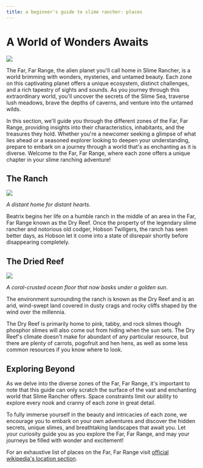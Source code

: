 ```yaml
---
title: a beginner's guide to slime rancher: places
---
```


# A World of Wonders Awaits

![](https://static.wikia.nocookie.net/slimerancher/images/9/94/FarFarRangePlanetCredits.png/revision/latest?cb=20170813221012)

The Far, Far Range, the alien planet you'll call home in Slime Rancher, is a world brimming with wonders, mysteries, and untamed beauty. Each zone on this captivating planet offers a unique ecosystem, distinct challenges, and a rich tapestry of sights and sounds. As you journey through this extraordinary world, you'll uncover the secrets of the Slime Sea, traverse lush meadows, brave the depths of caverns, and venture into the untamed wilds.

In this section, we'll guide you through the different zones of the Far, Far Range, providing insights into their characteristics, inhabitants, and the treasures they hold. Whether you're a newcomer seeking a glimpse of what lies ahead or a seasoned explorer looking to deepen your understanding, prepare to embark on a journey through a world that's as enchanting as it is diverse. Welcome to the Far, Far Range, where each zone offers a unique chapter in your slime ranching adventure!

## The Ranch

![](https://static.wikia.nocookie.net/slimerancher/images/0/06/The_Ranch.png/revision/latest?cb=20170327115209)

_A distant home for distant hearts._

Beatrix begins her life on a humble ranch in the middle of an area in the Far, Far Range known as the Dry Reef. Once the property of the legendary slime rancher and notorious old codger, Hobson Twillgers, the ranch has seen better days, as Hobson let it come into a state of disrepair shortly before disappearing completely.

## The Dried Reef

![](https://static.wikia.nocookie.net/slimerancher/images/d/da/The_Dry_Reef.png/revision/latest?cb=20170327115212)

_A coral-crusted ocean floor that now basks under a golden sun._

The environment surrounding the ranch is known as the Dry Reef and is an arid, wind-swept land covered in dusty crags and rocky cliffs shaped by the wind over the millennia.

The Dry Reef is primarily home to pink, tabby, and rock slimes though phosphor slimes will also come out from hiding when the sun sets. The Dry Reef's climate doesn't make for abundant of any particular resource, but there are plenty of carrots, pogofruit and hen hens, as well as some less common resources if you know where to look.

## Exploring Beyond

As we delve into the diverse zones of the Far, Far Range, it's important to note that this guide can only scratch the surface of the vast and enchanting world that Slime Rancher offers. Space constraints limit our ability to explore every nook and cranny of each zone in great detail.

To fully immerse yourself in the beauty and intricacies of each zone, we encourage you to embark on your own adventures and discover the hidden secrets, unique slimes, and breathtaking landscapes that await you. Let your curiosity guide you as you explore the Far, Far Range, and may your journeys be filled with wonder and excitement!

For an exhaustive list of places on the Far, Far Range visit [official wikipedia's location section](https://slimerancher.fandom.com/wiki/Far,_Far_Range).
